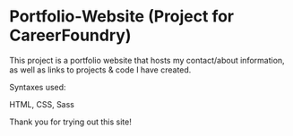 # Portfolio-Website (Project for CareerFoundry)

This project is a portfolio website that hosts my contact/about information, as well as links to projects & code I have created.

Syntaxes used:

HTML, CSS, Sass

Thank you for trying out this site!
